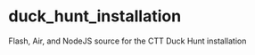 duck_hunt_installation
======================

Flash, Air, and NodeJS source for the CTT Duck Hunt installation
